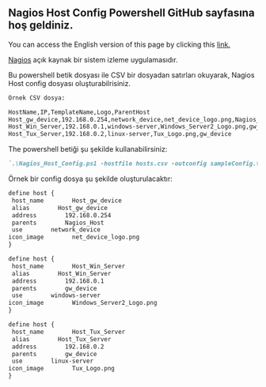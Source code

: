 ## Nagios Host Config Powershell GitHub sayfasına hoş geldiniz.

You can access the English version of this page by clicking this [link.](https://github.com/HCaglar/NagiosHostConfigPowerShell/blob/master/README.md)

[Nagios](https://www.nagios.org) açık kaynak bir sistem izleme uygulamasıdır.

Bu powershell betik dosyası ile CSV bir dosyadan satırları okuyarak, Nagios Host config dosyası oluşturabilrisiniz.


```markdown
Örnek CSV dosya:

HostName,IP,TemplateName,Logo,ParentHost
Host_gw_device,192.168.0.254,network_device,net_device_logo.png,Nagios_Host
Host_Win_Server,192.168.0.1,windows-server,Windows_Server2_Logo.png,gw_device
Host_Tux_Server,192.168.0.2,linux-server,Tux_Logo.png,gw_device

```

The powershell betiği şu şekilde kullanabilirsiniz:

```markdown
`.\Nagios_Host_Config.ps1 -hostfile hosts.csv -outconfig sampleConfig.txt`
```

Örnek bir config dosya şu şekilde oluşturulacaktır:

```markdown
define host {
 host_name        Host_gw_device
 alias        Host_gw_device
 address        192.168.0.254
 parents        Nagios_Host
 use        network_device
icon_image        net_device_logo.png
}

define host {
 host_name        Host_Win_Server
 alias        Host_Win_Server
 address        192.168.0.1
 parents        gw_device
 use        windows-server
icon_image        Windows_Server2_Logo.png
}

define host {
 host_name        Host_Tux_Server
 alias        Host_Tux_Server
 address        192.168.0.2
 parents        gw_device
 use        linux-server
icon_image        Tux_Logo.png
}
```
